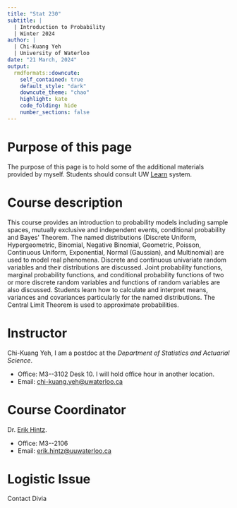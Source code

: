 ```yaml
---
title: "Stat 230"
subtitle: |
  | Introduction to Probability
  | Winter 2024
author: |
  | Chi-Kuang Yeh
  | University of Waterloo
date: "21 March, 2024"
output:
  rmdformats::downcute:
    self_contained: true
    default_style: "dark"
    downcute_theme: "chao"
    highlight: kate
    code_folding: hide
    number_sections: false
---
```

  



# Purpose of this page
The purpose of this page is to hold some of the additional materials provided by myself. Students should consult UW [Learn](https://api-4ccc589b.duosecurity.com/frame/v4/preauth/healthcheck?sid=frameless-c0657e9d-cb86-4ac9-a6a7-fd054ae21fd5) system.

# Course description
This course provides an introduction to probability models including sample spaces, mutually exclusive and independent events, conditional probability and Bayes' Theorem. The named distributions (Discrete Uniform, Hypergeometric, Binomial, Negative Binomial, Geometric, Poisson, Continuous Uniform, Exponential, Normal (Gaussian), and Multinomial) are used to model real phenomena. Discrete and continuous univariate random variables and their distributions are discussed. Joint probability functions, marginal probability functions, and conditional probability functions of two or more discrete random variables and functions of random variables are also discussed. Students learn how to calculate and interpret means, variances and covariances particularly for the named distributions. The Central Limit Theorem is used to approximate probabilities.

# Instructor
Chi-Kuang Yeh, I am a postdoc at the *Department of Statistics and Actuarial Science*.

+ Office: M3--3102 Desk 10. I will hold office hour in another location.
+ Email: [chi-kuang.yeh@uwaterloo.ca](mailto:chi-kuang.yeh@uwaterloo.ca)

# Course Coordinator
Dr. [Erik Hintz](https://uwaterloo.ca/scholar/ehintz). 

+ Office: M3--2106
+ Email: [erik.hintz@uuwaterloo.ca](mailto:erik.hintz@uwaterloo.ca)

# Logistic Issue
Contact Divia
